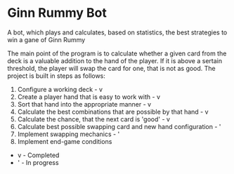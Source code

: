 # Ginn Rummy Bot
 A bot, which plays and calculates, based on statistics, the best strategies to win a gane of Ginn Rummy


The main point of the program is to calculate whether a given card from the deck is a valuable addition to the hand of the player.
If it is above a sertain threshold, the player will swap the card for one, that is not as good. 
The project is built in steps as follows:
1) Configure a working deck - v
2) Create a player hand that is easy to work with - v
3) Sort that hand into the appropriate manner - v
4) Calculate the best combinations that are possible by that hand - v
5) Calculate the chance, that the next card is 'good' - v
6) Calculate best possible swapping card and new hand configuration - '
7) Implement swapping mechanics - '
8) Implement end-game conditions
 * v - Completed
 * ' - In progress
